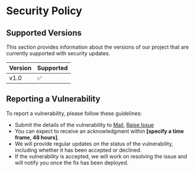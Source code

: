 # Security Policy

## Supported Versions

This section provides information about the versions of our project that are currently supported with security updates.

| Version | Supported          |
| ------- | ------------------ |
| v1.0    | :white_check_mark: |

## Reporting a Vulnerability

To report a vulnerability, please follow these guidelines:

- Submit the details of the vulnerability to [Mail](mailto:ujjwalsaini0007+vulnerability@gmail.com), [Raise Issue](https://github.com/UjjwalSaini07/VedicSadhana/issues/new?assignees=&labels=&projects=&template=bug_report.md&title=)
- You can expect to receive an acknowledgment within **[specify a time frame, 48 hours]**.
- We will provide regular updates on the status of the vulnerability, including whether it has been accepted or declined.
- If the vulnerability is accepted, we will work on resolving the issue and will notify you once the fix has been deployed.
